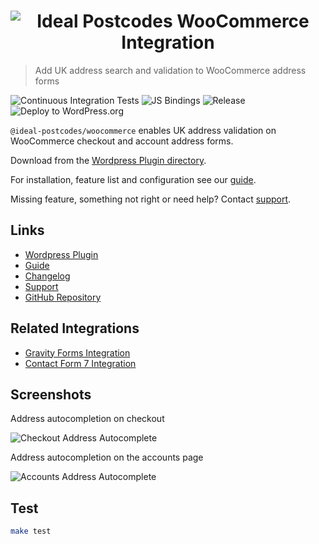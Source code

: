 <h1 align="center">
  <img src="https://img.ideal-postcodes.co.uk/WooCommerce%20Integration%20Logo%403x.png" alt="Ideal Postcodes WooCommerce Integration">
</h1>

> Add UK address search and validation to WooCommerce address forms

![Continuous Integration Tests](https://github.com/ideal-postcodes/woocommerce/workflows/Continuous%20Integration%20Tests/badge.svg)
![JS Bindings](https://github.com/ideal-postcodes/woocommerce/workflows/JS%20Bindings/badge.svg)
![Release](https://github.com/ideal-postcodes/woocommerce/workflows/Release/badge.svg)
![Deploy to WordPress.org](https://github.com/ideal-postcodes/woocommerce/workflows/Deploy%20to%20WordPress.org/badge.svg)

`@ideal-postcodes/woocommerce` enables UK address validation on WooCommerce checkout and account address forms.

Download from the [Wordpress Plugin directory](https://wordpress.org/plugins/uk-address-postcode-validation/).

For installation, feature list and configuration see our [guide](https://ideal-postcodes.co.uk/guides/woocommerce).

Missing feature, something not right or need help? Contact [support](https://ideal-postcodes.co.uk/support).

## Links

- [Wordpress Plugin](https://wordpress.org/plugins/uk-address-postcode-validation/)
- [Guide](https://ideal-postcodes/guides/woocommerce)
- [Changelog](https://github.com/ideal-postcodes/woocommerce/blob/master/CHANGELOG.md)
- [Support](https://ideal-postcodes.co.uk/support)
- [GitHub Repository](https://github.com/ideal-postcodes/woocommerce)

## Related Integrations

- [Gravity Forms Integration](https://ideal-postcodes.co.uk/guides/gravity)
- [Contact Form 7 Integration](https://ideal-postcodes.co.uk/guides/contact-form-7)

## Screenshots

Address autocompletion on checkout

![Checkout Address Autocomplete](https://img.ideal-postcodes.co.uk/woocommerce-checkout.png)

Address autocompletion on the accounts page

![Accounts Address Autocomplete](https://img.ideal-postcodes.co.uk/woocommerce-account.png)

## Test

```bash
make test
```
